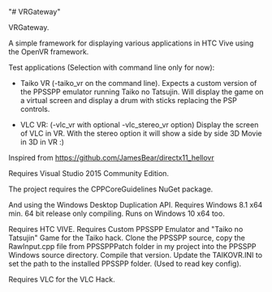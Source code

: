 "# VRGateway" 

VRGateway.

A simple framework for displaying various applications in HTC Vive using the OpenVR framework.

Test applications (Selection with command line only for now):

* Taiko VR (-taiko_vr on the command line). Expects a custom version of the PPSSPP emulator running Taiko no Tatsujin.
Will display the game on a virtual screen and display a drum with sticks replacing the PSP controls.

* VLC VR: (-vlc_vr with optional -vlc_stereo_vr option)
Display the screen of VLC in VR.
With the stereo option it will show a side by side 3D Movie in 3D in VR :)

Inspired from 
https://github.com/JamesBear/directx11_hellovr

Requires Visual Studio 2015 Community Edition.

The project requires the CPPCoreGuidelines NuGet package.

And using the Windows Desktop Duplication API.
Requires Windows 8.1 x64 min.
64 bit release only compiling.
Runs on Windows 10 x64 too.

Requires HTC VIVE.
Requires Custom PPSSPP Emulator and "Taiko no Tatsujin" Game for the Taiko hack.
	Clone the PPSSPP source, copy the RawInput.cpp file from PPSSPPPatch folder in my project into the PPSSPP Windows source directory.
	Compile that version.
	Update the TAIKOVR.INI to set the path to the installed PPSSPP folder. (Used to read key config).
	
Requires VLC for the VLC Hack.